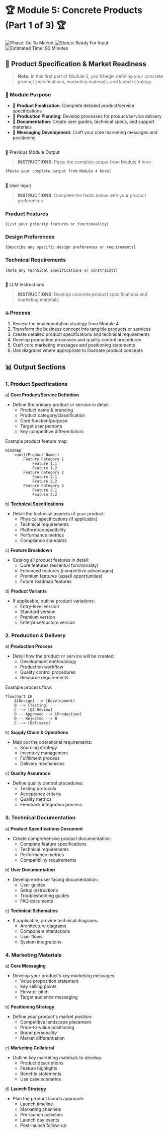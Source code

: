 # 🏆 Module 5: Concrete Products (Part 1 of 3) 🏆

![Phase: Go To Market](https://img.shields.io/badge/Phase-Go_To_Market-5BCEFA?style=for-the-badge)
![Status: Ready For Input](https://img.shields.io/badge/Status-Ready_For_Input-22C55E?style=for-the-badge)
![Estimated Time: 90 Minutes](https://img.shields.io/badge/Estimated_Time-90_Minutes-F5A9B8?style=flat-square)

## 💼 Product Specification & Market Readiness

> **Note:** In this first part of Module 5, you'll begin defining your concrete product specifications, marketing materials, and launch strategy.

### 🌌 Module Purpose

- 🚀 **Product Finalization**: Complete detailed product/service specifications
- 📃 **Production Planning**: Develop processes for product/service delivery
- 📝 **Documentation**: Create user guides, technical specs, and support materials
- 💬 **Messaging Development**: Craft your core marketing messages and positioning

## 
📂 Previous Module Output

> **INSTRUCTIONS:** Paste the complete output from Module 4 here

```
[Paste your complete output from Module 4 here]
```



## 
📝 User Input

> **INSTRUCTIONS:** Complete the fields below with your product preferences

### Product Features
```
[List your priority features or functionality]
```

### Design Preferences
```
[Describe any specific design preferences or requirements]
```

### Technical Requirements
```
[Note any technical specifications or constraints]
```



## 
📓 LLM Instructions

> **INSTRUCTIONS:** Develop concrete product specifications and marketing materials

### 🔝 Process

1. Review the implementation strategy from Module 4
2. Transform the business concept into tangible products or services
3. Create detailed product specifications and technical requirements
4. Develop production processes and quality control procedures
5. Craft core marketing messages and positioning statements
6. Use diagrams where appropriate to illustrate product concepts



## 📊 Output Sections

### 1. Product Specifications

a) **Core Product/Service Definition**
   - Define the primary product or service in detail:
     - Product name & branding
     - Product category/classification
     - Core function/purpose
     - Target user persona
     - Key competitive differentiators
   
   Example product feature map:
   ```mermaid
   mindmap
       root([Product Name])
           Feature Category 1
               Feature 1.1
               Feature 1.2
           Feature Category 2
               Feature 2.1
               Feature 2.2
           Feature Category 3
               Feature 3.1
               Feature 3.2
   ```

b) **Technical Specifications**
   - Detail the technical aspects of your product:
     - Physical specifications (if applicable)
     - Technical requirements
     - Platform/compatibility
     - Performance metrics
     - Compliance standards

c) **Feature Breakdown**
   - Catalog all product features in detail:
     - Core features (essential functionality)
     - Enhanced features (competitive advantages)
     - Premium features (upsell opportunities)
     - Future roadmap features

d) **Product Variants**
   - If applicable, outline product variations:
     - Entry-level version
     - Standard version
     - Premium version
     - Enterprise/custom version

### 2. Production & Delivery

a) **Production Process**
   - Detail how the product or service will be created:
     - Development methodology
     - Production workflow
     - Quality control procedures
     - Resource requirements

   Example process flow:
   ```mermaid
   flowchart LR
       A[Design] --> [Development]
       B --> [Testing]
       C --> [QA Review]
       D -- Approved --> [Production]
       D -- Rejected --> B
       E --> [Delivery]
   ```

b) **Supply Chain & Operations**
   - Map out the operational requirements:
     - Sourcing strategy
     - Inventory management
     - Fulfillment process
     - Delivery mechanisms

c) **Quality Assurance**
   - Define quality control procedures:
     - Testing protocols
     - Acceptance criteria
     - Quality metrics
     - Feedback integration process

### 3. Technical Documentation

a) **Product Specifications Document**
   - Create comprehensive product documentation:
     - Complete feature specifications
     - Technical requirements
     - Performance metrics
     - Compatibility requirements

b) **User Documentation**
   - Develop end-user facing documentation:
     - User guides
     - Setup instructions
     - Troubleshooting guides
     - FAQ documents

c) **Technical Schematics**
   - If applicable, provide technical diagrams:
     - Architecture diagrams
     - Component interactions
     - User flows
     - System integrations

### 4. Marketing Materials

a) **Core Messaging**
   - Develop your product's key marketing messages:
     - Value proposition statement
     - Key selling points
     - Elevator pitch
     - Target audience messaging

b) **Positioning Strategy**
   - Define your product's market position:
     - Competitive landscape placement
     - Price-to-value positioning
     - Brand personality
     - Market differentiation

c) **Marketing Collateral**
   - Outline key marketing materials to develop:
     - Product descriptions
     - Feature highlights
     - Benefits statements
     - Use case scenarios

d) **Launch Strategy**
   - Plan the product launch approach:
     - Launch timeline
     - Marketing channels
     - Pre-launch activities
     - Launch day events
     - Post-launch follow-up
